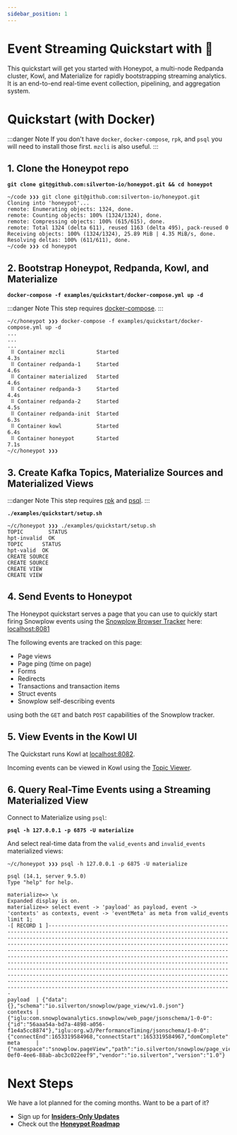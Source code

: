 ```yaml
---
sidebar_position: 1
---
```


# Event Streaming Quickstart with 🍯

This quickstart will get you started with Honeypot, a multi-node Redpanda cluster, Kowl, and Materialize for rapidly bootstrapping streaming analytics. It is an end-to-end real-time event collection, pipelining, and aggregation system.

# Quickstart (with Docker)

:::danger Note
If you don't have `docker`, `docker-compose`, `rpk`, and `psql` you will need to install those first. `mzcli` is also useful.
:::


## 1. Clone the Honeypot repo

**`git clone git@github.com:silverton-io/honeypot.git && cd honeypot`**


```
~/code ❯❯❯ git clone git@github.com:silverton-io/honeypot.git
Cloning into 'honeypot'...
remote: Enumerating objects: 1324, done.
remote: Counting objects: 100% (1324/1324), done.
remote: Compressing objects: 100% (615/615), done.
remote: Total 1324 (delta 611), reused 1163 (delta 495), pack-reused 0
Receiving objects: 100% (1324/1324), 25.89 MiB | 4.35 MiB/s, done.
Resolving deltas: 100% (611/611), done.
~/code ❯❯❯ cd honeypot
```

## 2. Bootstrap Honeypot, Redpanda, Kowl, and Materialize

**`docker-compose -f examples/quickstart/docker-compose.yml up -d`**

:::danger Note
This step requires [docker-compose](https://docs.docker.com/compose/).
:::


```
~/c/honeypot ❯❯❯ docker-compose -f examples/quickstart/docker-compose.yml up -d
...
...
...
 ⠿ Container mzcli          Started                                                                                                        4.3s
 ⠿ Container redpanda-1     Started                                                                                                        4.6s
 ⠿ Container materialized   Started                                                                                                        4.6s
 ⠿ Container redpanda-3     Started                                                                                                        4.4s
 ⠿ Container redpanda-2     Started                                                                                                        4.5s
 ⠿ Container redpanda-init  Started                                                                                                        6.3s
 ⠿ Container kowl           Started                                                                                                        6.4s
 ⠿ Container honeypot       Started                                                                                                        7.1s
~/c/honeypot ❯❯❯
```

## 3. Create Kafka Topics, Materialize Sources and Materialized Views

:::danger Note
This step requires [rpk](https://docs.redpanda.com/docs/quickstart/quick-start-macos/#installing-rpk) and [psql](https://www.postgresql.org/docs/current/app-psql.html).
:::

**`./examples/quickstart/setup.sh`**

```
~/c/honeypot ❯❯❯ ./examples/quickstart/setup.sh
TOPIC        STATUS
hpt-invalid  OK
TOPIC      STATUS
hpt-valid  OK
CREATE SOURCE
CREATE SOURCE
CREATE VIEW
CREATE VIEW
```

## 4. Send Events to Honeypot

The Honeypot quickstart serves a page that you can use to quickly start firing Snowplow events using the [Snowplow Browser Tracker](https://docs.snowplowanalytics.com/docs/collecting-data/collecting-from-own-applications/javascript-trackers/javascript-tracker/javascript-tracker-v3/) here: [localhost:8081](http://localhost:8081/)

The following events are tracked on this page:

  - Page views
  - Page ping (time on page)
  - Forms
  - Redirects
  - Transactions and transaction items
  - Struct events
  - Snowplow self-describing events

using both the `GET` and batch `POST` capabilities of the Snowplow tracker.


## 5. View Events in the Kowl UI

The Quickstart runs Kowl at [localhost:8082](http://localhost:8082).

Incoming events can be viewed in Kowl using the [Topic Viewer](http://localhost:8082/topics/hpt-invalid?o=-1&p=-1&q&s=50#messages).


## 6. Query Real-Time Events using a Streaming Materialized View

Connect to Materialize using `psql`:

**`psql -h 127.0.0.1 -p 6875 -U materialize`**


And select real-time data from the `valid_events` and `invalid_events` materialized views:

```
~/c/honeypot ❯❯❯ psql -h 127.0.0.1 -p 6875 -U materialize

psql (14.1, server 9.5.0)
Type "help" for help.

materialize=> \x
Expanded display is on.
materialize=> select event -> 'payload' as payload, event -> 'contexts' as contexts, event -> 'eventMeta' as meta from valid_events limit 1;
-[ RECORD 1 ]--------------------------------------------------------------------------------------------------------------------------------------------------------------------------------------------------------------------------------------------------------------------------------------------------------------------------------------------------------------------------------------------------------------------------------------------------------------------------------------------------------------------------------------------------------------------------------------------------------------------------------------------------------------------------------------------------------------------------------------------------------------------------------------
payload  | {"data":{},"schema":"io.silverton/snowplow/page_view/v1.0.json"}
contexts | {"iglu:com.snowplowanalytics.snowplow/web_page/jsonschema/1-0-0":{"id":"56aaa54a-bd7a-4898-a056-f1e4a5cc8874"},"iglu:org.w3/PerformanceTiming/jsonschema/1-0-0":{"connectEnd":1653319584968,"connectStart":1653319584967,"domComplete":1653319585324,"domContentLoadedEventEnd":1653319585302,"domContentLoadedEventStart":1653319585301,"domInteractive":1653319585293,"domLoading":1653319585038,"domainLookupEnd":1653319584967,"domainLookupStart":1653319584967,"fetchStart":1653319584967,"loadEventEnd":1653319585325,"loadEventStart":1653319585324,"navigationStart":1653319584980,"redirectEnd":0,"redirectStart":0,"requestStart":1653319584994,"responseEnd":1653319585029,"responseStart":1653319585028,"secureConnectionStart":0,"unloadEventEnd":0,"unloadEventStart":0}}
meta     | {"namespace":"snowplow.pageView","path":"io.silverton/snowplow/page_view/v1.0.json","protocol":"snowplow","uuid":"23edc1db-0ef0-4ee6-88ab-abc3c022eef9","vendor":"io.silverton","version":"1.0"}
```

# Next Steps

We have a lot planned for the coming months. Want to be a part of it?

- Sign up for **[Insiders-Only Updates](/insiders-only)**
- Check out the **[Honeypot Roadmap](/introduction/roadmap)**

<!-- 

# Component Overview

## Honeypot

Honeypot is a multi-protocol event collection, validation, and routing system.

**Want to track Snowplow events?** Think Honeypot.

**Want to track Cloudevents?** Think Honeypot.

**Have a more custom, self-describing event implementation?** Think Honeypot.

## Redpanda

Redpanda is Kafka-compatible streaming platform, with 100% less Zookeeper and JVM. It is blazing fast, quick to set up, and incredibly operator-oriented.

This example uses a three-node Redpanda cluster as the streaming interface between Honeypot and Materialize.

Redpanda docs can be found here: [docs.redpanda.com](https://docs.redpanda.com/).


![redpanda](../img/redpanda.svg)

## Kowl

Kowl is a very useful UI for Kafka cluster visibility, schema discovery, and other administrative tasks.

Honeypot quickstart uses it to quickly visualize and verify data flowing through Redpanda (on its way to Materialize).

More on Kowl can be found here: [cloudhut.dev](https://cloudhut.dev/)

![kowl](../img/kowl.png)

## Materialize

[Materialize](https://materialize.com/docs/) is a streaming, SQL-based materialized view engine based on [Differential dataflow](https://github.com/frankmcsherry/differential-dataflow).

This example uses Materialize to create real-time aggregates and activity funnels by streaming data from Honeypot, through Redpanda, into a Materialize Source, before aggregating in a materialized view.

![materialize](../img/materialize.png)
 -->
